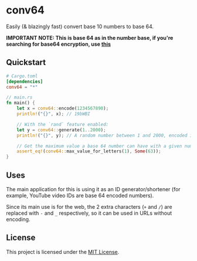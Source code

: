 # conv64

Easily (& blazingly fast) convert base 10 numbers to base 64.

**IMPORTANT NOTE: This is base 64 as in the number base, if you're searching for base64 encryption, use [this](https://crates.io/crates/base64)**

## Quickstart

```toml
# Cargo.toml
[dependencies]
conv64 = "*"
```

```rust
// main.rs
fn main() {
    let x = conv64::encode(1234567890);
    println!("{}", x); // 19bWBI

    // With the `rand` feature enabled:
    let y = conv64::generate(1..2000);
    println!("{}", y); // A random number between 1 and 2000, encoded in base 64

    // Get the maximum value a base 64 number can have with a given number of letters
    assert_eq!(conv64::max_value_for_letters(1), Some(63));
}
```

## Uses

The main application for this is using it as an ID generator/shortener (for example, YouTube video IDs are base 64 encoded numbers).

Since its main use is for the web, the 2 extra characters (`+` and `/`) are replaced with `-` and `_` respectively, so it can be used in URLs without encoding.

## License

This project is licensed under the [MIT License](LICENSE).
